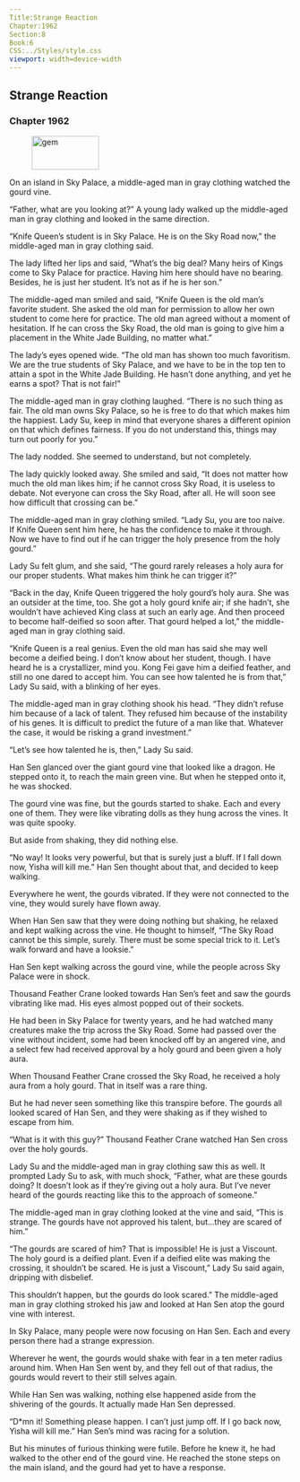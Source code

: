 ```yaml
---
Title:Strange Reaction 
Chapter:1962 
Section:8 
Book:6 
CSS:../Styles/style.css 
viewport: width=device-width
---
```

  
## Strange Reaction
### Chapter 1962
  
<figure>
	<img src="../Images/gem.gif" alt="gem" id="gem" width="120" height="60" />
</figure>
  

  
On an island in Sky Palace, a middle-aged man in gray clothing watched the gourd vine.

“Father, what are you looking at?” A young lady walked up the middle-aged man in gray clothing and looked in the same direction.

“Knife Queen’s student is in Sky Palace. He is on the Sky Road now,” the middle-aged man in gray clothing said.

The lady lifted her lips and said, “What’s the big deal? Many heirs of Kings come to Sky Palace for practice. Having him here should have no bearing. Besides, he is just her student. It’s not as if he is her son.”

The middle-aged man smiled and said, “Knife Queen is the old man’s favorite student. She asked the old man for permission to allow her own student to come here for practice. The old man agreed without a moment of hesitation. If he can cross the Sky Road, the old man is going to give him a placement in the White Jade Building, no matter what.”

The lady’s eyes opened wide. “The old man has shown too much favoritism. We are the true students of Sky Palace, and we have to be in the top ten to attain a spot in the White Jade Building. He hasn’t done anything, and yet he earns a spot? That is not fair!”

The middle-aged man in gray clothing laughed. “There is no such thing as fair. The old man owns Sky Palace, so he is free to do that which makes him the happiest. Lady Su, keep in mind that everyone shares a different opinion on that which defines fairness. If you do not understand this, things may turn out poorly for you.”

The lady nodded. She seemed to understand, but not completely.

The lady quickly looked away. She smiled and said, “It does not matter how much the old man likes him; if he cannot cross Sky Road, it is useless to debate. Not everyone can cross the Sky Road, after all. He will soon see how difficult that crossing can be.”

The middle-aged man in gray clothing smiled. “Lady Su, you are too naive. If Knife Queen sent him here, he has the confidence to make it through. Now we have to find out if he can trigger the holy presence from the holy gourd.”

Lady Su felt glum, and she said, “The gourd rarely releases a holy aura for our proper students. What makes him think he can trigger it?”

“Back in the day, Knife Queen triggered the holy gourd’s holy aura. She was an outsider at the time, too. She got a holy gourd knife air; if she hadn’t, she wouldn’t have achieved King class at such an early age. And then proceed to become half-deified so soon after. That gourd helped a lot,” the middle-aged man in gray clothing said.

“Knife Queen is a real genius. Even the old man has said she may well become a deified being. I don’t know about her student, though. I have heard he is a crystallizer, mind you. Kong Fei gave him a deified feather, and still no one dared to accept him. You can see how talented he is from that,” Lady Su said, with a blinking of her eyes.

The middle-aged man in gray clothing shook his head. “They didn’t refuse him because of a lack of talent. They refused him because of the instability of his genes. It is difficult to predict the future of a man like that. Whatever the case, it would be risking a grand investment.”

“Let’s see how talented he is, then,” Lady Su said.

Han Sen glanced over the giant gourd vine that looked like a dragon. He stepped onto it, to reach the main green vine. But when he stepped onto it, he was shocked.

The gourd vine was fine, but the gourds started to shake. Each and every one of them. They were like vibrating dolls as they hung across the vines. It was quite spooky.

But aside from shaking, they did nothing else.

“No way! It looks very powerful, but that is surely just a bluff. If I fall down now, Yisha will kill me.” Han Sen thought about that, and decided to keep walking.

Everywhere he went, the gourds vibrated. If they were not connected to the vine, they would surely have flown away.

When Han Sen saw that they were doing nothing but shaking, he relaxed and kept walking across the vine. He thought to himself, “The Sky Road cannot be this simple, surely. There must be some special trick to it. Let’s walk forward and have a looksie.”

Han Sen kept walking across the gourd vine, while the people across Sky Palace were in shock.

Thousand Feather Crane looked towards Han Sen’s feet and saw the gourds vibrating like mad. His eyes almost popped out of their sockets.

He had been in Sky Palace for twenty years, and he had watched many creatures make the trip across the Sky Road. Some had passed over the vine without incident, some had been knocked off by an angered vine, and a select few had received approval by a holy gourd and been given a holy aura.

When Thousand Feather Crane crossed the Sky Road, he received a holy aura from a holy gourd. That in itself was a rare thing.

But he had never seen something like this transpire before. The gourds all looked scared of Han Sen, and they were shaking as if they wished to escape from him.

“What is it with this guy?” Thousand Feather Crane watched Han Sen cross over the holy gourds.

Lady Su and the middle-aged man in gray clothing saw this as well. It prompted Lady Su to ask, with much shock, “Father, what are these gourds doing? It doesn’t look as if they’re giving out a holy aura. But I’ve never heard of the gourds reacting like this to the approach of someone.”

The middle-aged man in gray clothing looked at the vine and said, “This is strange. The gourds have not approved his talent, but…they are scared of him.”

“The gourds are scared of him? That is impossible! He is just a Viscount. The holy gourd is a deified plant. Even if a deified elite was making the crossing, it shouldn’t be scared. He is just a Viscount,” Lady Su said again, dripping with disbelief.

This shouldn’t happen, but the gourds do look scared.” The middle-aged man in gray clothing stroked his jaw and looked at Han Sen atop the gourd vine with interest.

In Sky Palace, many people were now focusing on Han Sen. Each and every person there had a strange expression.

Wherever he went, the gourds would shake with fear in a ten meter radius around him. When Han Sen went by, and they fell out of that radius, the gourds would revert to their still selves again.

While Han Sen was walking, nothing else happened aside from the shivering of the gourds. It actually made Han Sen depressed.

“D*mn it! Something please happen. I can’t just jump off. If I go back now, Yisha will kill me.” Han Sen’s mind was racing for a solution.

But his minutes of furious thinking were futile. Before he knew it, he had walked to the other end of the gourd vine. He reached the stone steps on the main island, and the gourd had yet to have a response.